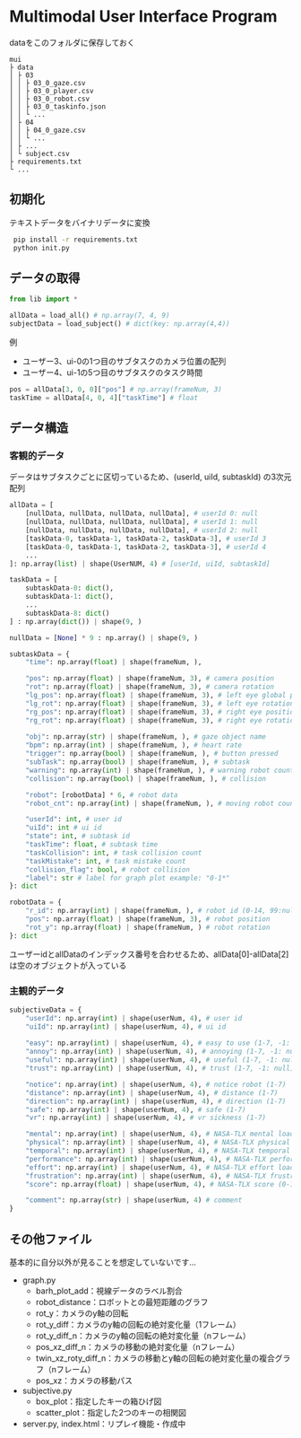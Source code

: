 # Multimodal User Interface Program

dataをこのフォルダに保存しておく

```text
mui
├ data
│ ├ 03
│ │ ├ 03_0_gaze.csv
│ │ ├ 03_0_player.csv
│ │ ├ 03_0_robot.csv
│ │ ├ 03_0_taskinfo.json
│ │ └ ...
│ ├ 04
│ │ ├ 04_0_gaze.csv
│ │ └ ...
│ ├ ...
│ └ subject.csv
├ requirements.txt
└ ...
```

## 初期化

テキストデータをバイナリデータに変換

```bash
 pip install -r requirements.txt
 python init.py
```

## データの取得

```python
from lib import *

allData = load_all() # np.array(7, 4, 9)
subjectData = load_subject() # dict(key: np.array(4,4))
```

例

- ユーザー3、ui-0の1つ目のサブタスクのカメラ位置の配列
- ユーザー4、ui-1の5つ目のサブタスクのタスク時間

```python
pos = allData[3, 0, 0]["pos"] # np.array(frameNum, 3)
taskTime = allData[4, 0, 4]["taskTime"] # float
```

## データ構造

### 客観的データ

データはサブタスクごとに区切っているため、(userId, uiId, subtaskId) の3次元配列

```python
allData = [
    [nullData, nullData, nullData, nullData], # userId 0: null
    [nullData, nullData, nullData, nullData], # userId 1: null
    [nullData, nullData, nullData, nullData], # userId 2: null
    [taskData-0, taskData-1, taskData-2, taskData-3], # userId 3
    [taskData-0, taskData-1, taskData-2, taskData-3], # userId 4
    ...
]: np.array(list) | shape(UserNUM, 4) # [userId, uiId, subtaskId]

taskData = [
    subtaskData-0: dict(),
    subtaskData-1: dict(),
    ...
    subtaskData-8: dict()
] : np.array(dict()) | shape(9, )

nullData = [None] * 9 : np.array() | shape(9, )

subtaskData = {
    "time": np.array(float) | shape(frameNum, ),

    "pos": np.array(float) | shape(frameNum, 3), # camera position
    "rot": np.array(float) | shape(frameNum, 3), # camera rotation
    "lg_pos": np.array(float) | shape(frameNum, 3), # left eye global position
    "lg_rot": np.array(float) | shape(frameNum, 3), # left eye rotation
    "rg_pos": np.array(float) | shape(frameNum, 3), # right eye position
    "rg_rot": np.array(float) | shape(frameNum, 3), # right eye rotation
    
    "obj": np.array(str) | shape(frameNum, ), # gaze object name
    "bpm": np.array(int) | shape(frameNum, ), # heart rate
    "trigger": np.array(bool) | shape(frameNum, ), # button pressed
    "subTask": np.array(bool) | shape(frameNum, ), # subtask
    "warning": np.array(int) | shape(frameNum, ), # warning robot count
    "collision": np.array(bool) | shape(frameNum, ), # collision

    "robot": [robotData] * 6, # robot data
    "robot_cnt": np.array(int) | shape(frameNum, ), # moving robot count

    "userId": int, # user id
    "uiId": int # ui id
    "state": int, # subtask id
    "taskTime": float, # subtask time
    "taskCollision": int, # task collision count
    "taskMistake": int, # task mistake count
    "collision_flag": bool, # robot collision
    "label": str # label for graph plot example: "0-1*"
}: dict 

robotData = {
    "r_id": np.array(int) | shape(frameNum, ), # robot id (0-14, 99:null)
    "pos": np.array(float) | shape(frameNum, 3), # robot position
    "rot_y": np.array(float) | shape(frameNum, ) # robot rotation
}: dict
```

ユーザーidとallDataのインデックス番号を合わせるため、allData[0]-allData[2]は空のオブジェクトが入っている

### 主観的データ

```python
subjectiveData = {
    "userId": np.array(int) | shape(userNum, 4), # user id
    "uiId": np.array(int) | shape(userNum, 4), # ui id
    
    "easy": np.array(int) | shape(userNum, 4), # easy to use (1-7, -1: null)
    "annoy": np.array(int) | shape(userNum, 4), # annoying (1-7, -1: null)
    "useful": np.array(int) | shape(userNum, 4), # useful (1-7, -1: null)
    "trust": np.array(int) | shape(userNum, 4), # trust (1-7, -1: null)

    "notice": np.array(int) | shape(userNum, 4), # notice robot (1-7)
    "distance": np.array(int) | shape(userNum, 4), # distance (1-7)
    "direction": np.array(int) | shape(userNum, 4), # direction (1-7)
    "safe": np.array(int) | shape(userNum, 4), # safe (1-7)
    "vr": np.array(int) | shape(userNum, 4), # vr sickness (1-7)

    "mental": np.array(int) | shape(userNum, 4), # NASA-TLX mental load (0-100)
    "physical": np.array(int) | shape(userNum, 4), # NASA-TLX physical load (0-100)
    "temporal": np.array(int) | shape(userNum, 4), # NASA-TLX temporal load (0-100)
    "performance": np.array(int) | shape(userNum, 4), # NASA-TLX performance load (0-100)
    "effort": np.array(int) | shape(userNum, 4), # NASA-TLX effort load (0-100)
    "frustration": np.array(int) | shape(userNum, 4), # NASA-TLX frustration load (0-100)
    "score": np.array(float) | shape(userNum, 4), # NASA-TLX score (0-100)

    "comment": np.array(str) | shape(userNum, 4) # comment
}
```

## その他ファイル

基本的に自分以外が見ることを想定していないです…

- graph.py
    - barh_plot_add：視線データのラベル割合
    - robot_distance：ロボットとの最短距離のグラフ
    - rot_y：カメラのy軸の回転
    - rot_y_diff：カメラのy軸の回転の絶対変化量（1フレーム）
    - rot_y_diff_n：カメラのy軸の回転の絶対変化量（nフレーム）
    - pos_xz_diff_n：カメラの移動の絶対変化量（nフレーム）
    - twin_xz_roty_diff_n：カメラの移動とy軸の回転の絶対変化量の複合グラフ（nフレーム）
    - pos_xz：カメラの移動パス
- subjective.py
    - box_plot：指定したキーの箱ひげ図
    - scatter_plot：指定した2つのキーの相関図
- server.py, index.html：リプレイ機能・作成中
